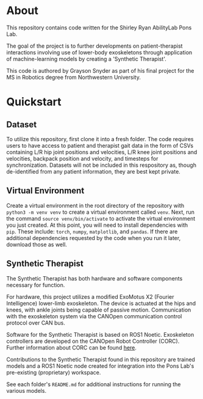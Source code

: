 # About
This repository contains code written for the Shirley Ryan AbilityLab Pons Lab. 

The goal of the project is to further developments on patient-therapist interactions involving use of lower-body exoskeletons through application of machine-learning models by creating a 'Synthetic Therapist'.

This code is authored by Grayson Snyder as part of his final project for the MS in Robotics degree from Northwestern University.

# Quickstart
## Dataset
To utilize this repository, first clone it into a fresh folder. The code requires users to have access to patient and therapist gait data in the form of CSVs containing L/R hip joint positions and velocities, L/R knee joint positions and velocities, backpack position and velocity, and timesteps for synchronization. Datasets will not be included in this respository as, though de-identified from any patient information, they are best kept private.

## Virtual Environment
Create a virtual environment in the root directory of the repository with `python3 -m venv venv` to create a virtual environment called `venv`. Next, run the command `source venv/bin/activate` to activate the virtual environment you just created. At this point, you will need to install dependencies with `pip`. These include: `torch`, `numpy`, `matplotlib`, and `pandas`. If there are additional dependencies requested by the code when you run it later, download those as well.

## Synthetic Therapist
The Synthetic Therapist has both hardware and software components necessary for function. 

For hardware, this project utilizes a modified ExoMotus X2 (Fourier Intelligence) lower-limb exoskeleton. The device is actuated at the hips and knees, with ankle joints being capable of passive motion. Communication with the exoskeleton system via the CANOpen communication control protocol over CAN bus. 

Software for the Synthetic Therapist is based on ROS1 Noetic. Exoskeleton controllers are developed on the CANOpen Robot Controller (CORC). Further information about CORC can be found [here](https://github.com/UniMelbHumanRoboticsLab/CANOpenRobotController).

Contributions to the Synthetic Therapist found in this repository are trained models and a ROS1 Noetic node created for integration into the Pons Lab's pre-existing (proprietary) workspace.


See each folder's `README.md` for additional instructions for running the various models.
